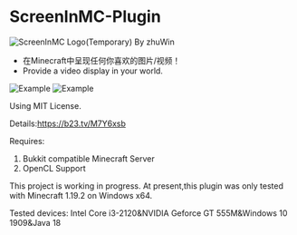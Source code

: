 # ScreenInMC-Plugin
![ScreenInMC Logo(Temporary) By zhuWin](http://zw.mingbaitalk.cn/wp-content/uploads/2022/11/logolong.png)
* 在Minecraft中呈现任何你喜欢的图片/视频！
* Provide a video display in your world. 

![Example](http://zw.mingbaitalk.cn/pic/example.png)
![Example](http://zw.mingbaitalk.cn/pic/gera.jpg)


Using MIT License.

Details:https://b23.tv/M7Y6xsb

Requires: 
1. Bukkit compatible Minecraft Server
2. OpenCL Support


This project is working in progress.
At present,this plugin was only tested with Minecraft 1.19.2 on Windows x64.

Tested devices:
Intel Core i3-2120&NVIDIA Geforce GT 555M&Windows 10 1909&Java 18

